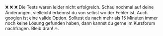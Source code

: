 ❌ ❌ ❌  Die Tests waren leider nicht erfolgreich. Schau nochmal auf deine Änderungen, vielleicht erkennst du von selbst wo der Fehler ist. Auch googlen ist eine valide Option. Solltest du nach mehr als 15 Minuten immer noch keine Lösung gefunden haben, dann kannst du gerne im Kursforum nachfragen. Bleib dran! 🔥.
